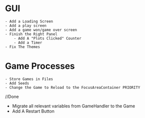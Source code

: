 # GUI
	- Add a Loading Screen
	- Add a play screen
	- Add a game won/game over screen
	- Finish the Right Panel
		- Add A "Plots Clicked" Counter
		- Add a Timer
	- Fix The Themes
# Game Processes
	- Store Games in Files
	- Add Seeds
	- Change the Game to Reload to the FocusAreaContainer PRIORITY
	
//Done
- Migrate all relevant variables from GameHandler to the Game
- Add A Restart Button